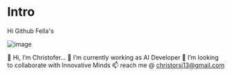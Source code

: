 # Intro
Hi Github Fella's

![image](https://github.com/Christofer-1399/Intro/assets/114524517/2de13f04-3342-4f07-b7d9-636105eecc9f)

👋 Hi, I’m Christofer...
🌱 I’m currently working as AI Developer 
💞️ I’m looking to collaborate with Innovative Minds
📫  reach me @ christorsj13@gmail.com

